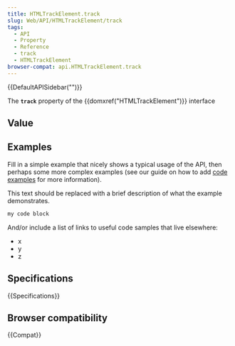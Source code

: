 ```yaml
---
title: HTMLTrackElement.track
slug: Web/API/HTMLTrackElement/track
tags:
  - API
  - Property
  - Reference
  - track
  - HTMLTrackElement
browser-compat: api.HTMLTrackElement.track
---
```

{{DefaultAPISidebar("")}}

The **`track`** property of the {{domxref("HTMLTrackElement")}} interface 

## Value



## Examples

Fill in a simple example that nicely shows a typical usage of the API, then perhaps some more complex examples (see our guide on how to add [code examples](/en-US/docs/MDN/Contribute/Structures/Code_examples) for more information).

This text should be replaced with a brief description of what the example demonstrates.

```js
my code block
```

And/or include a list of links to useful code samples that live elsewhere:

*   x
*   y
*   z

## Specifications

{{Specifications}}

## Browser compatibility

{{Compat}}


